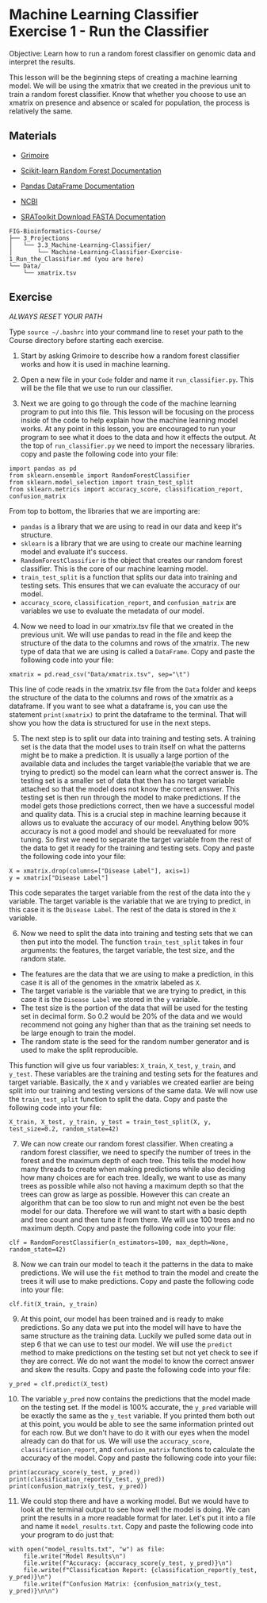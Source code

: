 # Machine Learning Classifier Exercise 1 - Run the Classifier

Objective: Learn how to run a random forest classifier on genomic data and interpret the results.

This lesson will be the beginning steps of creating a machine learning model. We will be using the xmatrix that we created in the previous unit to train a random forest classifier. Know that whether you choose to use an xmatrix on presence and absence or scaled for population, the process is relatively the same. 

## Materials

* [Grimoire](https://chat.openai.com/g/g-n7Rs0IK86-grimoire)

* [Scikit-learn Random Forest Documentation](https://scikit-learn.org/stable/modules/generated/sklearn.ensemble.RandomForestClassifier.html)

* [Pandas DataFrame Documentation](https://pandas.pydata.org/docs/reference/frame.html)

* [NCBI](https://www.ncbi.nlm.nih.gov/)

* [SRAToolkit Download FASTA Documentation](https://www.ncbi.nlm.nih.gov/books/NBK242621/)

```
FIG-Bioinformatics-Course/
├── 3_Projections
│   └── 3.3_Machine-Learning-Classifier/
│       └── Machine-Learning-Classifier-Exercise-1_Run_the_Classifier.md (you are here)
└── Data/
    └── xmatrix.tsv
```

## Exercise

*ALWAYS RESET YOUR PATH* 

Type `source ~/.bashrc` into your command line to reset your path to the Course directory before starting each exercise.

1. Start by asking Grimoire to describe how a random forest classifier works and how it is used in machine learning.

2. Open a new file in your `Code` folder and name it `run_classifier.py`. This will be the file that we use to run our classifier. 

3. Next we are going to go through the code of the machine learning program to put into this file. This lesson will be focusing on the process inside of the code to help explain how the machine learning model works. At any point in this lesson, you are encouraged to run your program to see what it does to the data and how it effects the output. At the top of `run_classifier.py` we need to import the necessary libraries. copy and paste the following code into your file:

```
import pandas as pd
from sklearn.ensemble import RandomForestClassifier
from sklearn.model_selection import train_test_split
from sklearn.metrics import accuracy_score, classification_report, confusion_matrix
```
From top to bottom, the libraries that we are importing are:

- `pandas` is a library that we are using to read in our data and keep it's structure.
- `sklearn` is a library that we are using to create our machine learning model and evaluate it's success.
- `RandomForestClassifier` is the object that creates our random forest classifier. This is the core of our machine learning model.
- `train_test_split` is a function that splits our data into training and testing sets. This ensures that we can evaluate the accuracy of our model.
- `accuracy_score`, `classification_report`, and `confusion_matrix` are variables we use to evaluate the metadata of our model.

4. Now we need to load in our xmatrix.tsv file that we created in the previous unit. We will use pandas to read in the file and keep the structure of the data to the columns and rows of the xmatrix. The new type of data that we are using is called a `DataFrame`. Copy and paste the following code into your file:

```
xmatrix = pd.read_csv("Data/xmatrix.tsv", sep="\t")
```
This line of code reads in the xmatrix.tsv file from the `Data` folder and keeps the structure of the data to the columns and rows of the xmatrix as a dataframe. If you want to see what a dataframe is, you can use the statement `print(xmatrix)` to print the dataframe to the terminal. That will show you how the data is structured for use in the next steps.

5. The next step is to split our data into training and testing sets. A training set is the data that the model uses to train itself on what the patterns might be to make a prediction. It is usually a large portion of the available data and includes the target variable(the variable that we are trying to predict) so the model can learn what the correct answer is. The testing set is a smaller set of data that then has no target variable attached so that the model does not know the correct answer. This testing set is then run through the model to make predictions. If the model gets those predictions correct, then we have a successful model and quality data. This is a crucial step in machine learning because it allows us to evaluate the accuracy of our model. Anything below 90% accuracy is not a good model and should be reevaluated for more tuning. So first we need to separate the target variable from the rest of the data to get it ready for the training and testing sets. Copy and paste the following code into your file:

```
X = xmatrix.drop(columns=["Disease Label"], axis=1)
y = xmatrix["Disease Label"]
```
This code separates the target variable from the rest of the data into the `y` variable. The target variable is the variable that we are trying to predict, in this case it is the `Disease Label`. The rest of the data is stored in the `X` variable.

6. Now we need to split the data into training and testing sets that we can then put into the model. The function `train_test_split` takes in four arguments: the features, the target variable, the test size, and the random state.

- The features are the data that we are using to make a prediction, in this case it is all of the genomes in the xmatrix labeled as `X`.
- The target variable is the variable that we are trying to predict, in this case it is the `Disease Label` we stored in the `y` variable.
- The test size is the portion of the data that will be used for the testing set in decimal form. So 0.2 would be 20% of the data and we would recommend not going any higher than that as the training set needs to be large enough to train the model.
- The random state is the seed for the random number generator and is used to make the split reproducible.

This function will give us four variables: `X_train`, `X_test`, `y_train`, and `y_test`. These variables are the training and testing sets for the features and target variable. Basically, the `X` and `y` variables we created earlier are being split into our training and testing versions of the same data. We will now use the `train_test_split` function to split the data. Copy and paste the following code into your file:

```
X_train, X_test, y_train, y_test = train_test_split(X, y, test_size=0.2, random_state=42)
```
7. We can now create our random forest classifier. When creating a random forest classifier, we need to specify the number of trees in the forest and the maximum depth of each tree. This tells the model how many threads to create when making predictions while also deciding how many choices are for each tree. Ideally, we want to use as many trees as possible while also not having a maximum depth so that the trees can grow as large as possible. However this can create an algorithm that can be too slow to run and might not even be the best model for our data. Therefore we will want to start with a basic depth and tree count and then tune it from there. We will use 100 trees and no maximum depth. Copy and paste the following code into your file:

```
clf = RandomForestClassifier(n_estimators=100, max_depth=None, random_state=42)
```

8. Now we can train our model to teach it the patterns in the data to make predictions. We will use the `fit` method to train the model and create the trees it will use to make predictions. Copy and paste the following code into your file:

```
clf.fit(X_train, y_train)
```

9. At this point, our model has been trained and is ready to make predictions. So any data we put into the model will have to have the same structure as the training data. Luckily we pulled some data out in step 6 that we can use to test our model. We will use the `predict` method to make predictions on the testing set but not yet check to see if they are correct. We do not want the model to know the correct answer and skew the results. Copy and paste the following code into your file:

```
y_pred = clf.predict(X_test)
```

10. The variable `y_pred` now contains the predictions that the model made on the testing set. If the model is 100% accurate, the `y_pred` variable will be exactly the same as the `y_test` variable. If you printed them both out at this point, you would be able to see the same information printed out for each row. But we don't have to do it with our eyes when the model already can do that for us. We will use the `accuracy_score`, `classification_report`, and `confusion_matrix` functions to calculate the accuracy of the model. Copy and paste the following code into your file:

```
print(accuracy_score(y_test, y_pred))
print(classification_report(y_test, y_pred))
print(confusion_matrix(y_test, y_pred))
```

11. We could stop there and have a working model. But we would have to look at the terminal output to see how well the model is doing. We can print the results in a more readable format for later. Let's put it into a file and name it `model_results.txt`. Copy and paste the following code into your program to do just that:

```
with open("model_results.txt", "w") as file:
    file.write("Model Results\n")
    file.write(f"Accuracy: {accuracy_score(y_test, y_pred)}\n")
    file.write(f"Classification Report: {classification_report(y_test, y_pred)}\n")
    file.write(f"Confusion Matrix: {confusion_matrix(y_test, y_pred)}\n\n")
```

